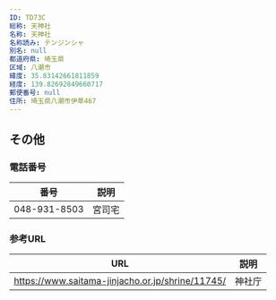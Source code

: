 ```yaml
---
ID: TD73C
総称: 天神社
名称: 天神社
名称読み: テンジンシャ
別名: null
都道府県: 埼玉県
区域: 八潮市
緯度: 35.83142661811859
経度: 139.82692849660717
郵便番号: null
住所: 埼玉県八潮市伊草467
---
```


## その他

### 電話番号

| 番号         | 説明   |
| ------------ | ------ |
| 048-931-8503 | 宮司宅 |

### 参考URL

| URL                                              | 説明   |
| ------------------------------------------------ | ------ |
| https://www.saitama-jinjacho.or.jp/shrine/11745/ | 神社庁 |
